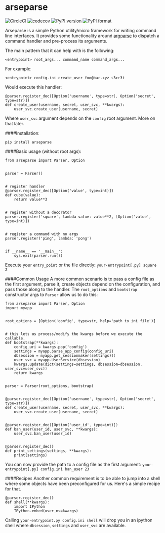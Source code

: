 # arseparse
[![CircleCI](https://img.shields.io/circleci/project/github/sgarcez/arseparse/master.svg)](https://circleci.com/gh/sgarcez/arseparse) [![codecov](https://img.shields.io/codecov/c/github/sgarcez/arseparse.svg)](https://codecov.io/gh/sgarcez/arseparse/) [![PyPI version](https://badge.fury.io/py/arseparse.svg)](https://pypi.python.org/pypi/arseparse) [![PyPI format](https://img.shields.io/pypi/format/arseparse.svg)](https://pypi.python.org/pypi/arseparse)


Arseparse is a simple Python utility/micro framework for writing command line interfaces. It provides some functionality around [argparse](https://docs.python.org/3/library/argparse.html) to dispatch a command handler and pre-process its arguments.

The main pattern that it can help with is the following: 
```
<entrypoint> root_args... command_name command_args...
```
For example:
```
<entrypoint> config.ini create_user foo@bar.xyz s3cr3t
```
Would execute this handler:
```
@parser.register_dec([Option('username', type=str), Option('secret', type=str)])
def create_user(username, secret, user_svc, **kwargs):
    user_svc.create_user(username, secret)
```
Where `user_svc` argument depends on the `config` root argument. More on that later.

####Installation:
```
pip install arseparse
```

####Basic usage (without root args):
```
from arseparse import Parser, Option


parser = Parser()


# register handler
@parser.register_dec([Option('value', type=int)])
def cube(value):
    return value**3


# register without a decorator
parser.register('square', lambda value: value**2, [Option('value', type=int)])


# register a command with no args
parser.register('ping', lambda: 'pong')


if __name__ == '__main__':
    sys.exit(parser.run())
```
Execute your `entry_point` or the file directly: `your-entrypoint[.py] square 2`

####Common Usage
A more common scenario is to pass a config file as the first argument, parse it, create objects depend on the configuration, and pass those along to the handler.
The `root_options` and `bootstrap` constructor args to `Parser` allow us to do this:
```
from arseparse import Parser, Option
import myapp


root_options = [Option('config', type=str, help='path to ini file')]


# this lets us process/modify the kwargs before we execute the callable.
def bootstrap(**kwargs):
    config_uri = kwargs.pop('config')
    settings = myapp.parse_app_config(config_uri)
    dbsession = myapp.get_sessionmaker(settings)()
    user_svc = myapp.UserService(dbsession)
    kwargs.update(dict(settings=settings, dbsession=dbsession, user_svc=user_svc))
    return kwargs


parser = Parser(root_options, bootstrap)


@parser.register_dec([Option('username', type=str), Option('secret', type=str)])
def create_user(username, secret, user_svc, **kwargs):
    user_svc.create_user(username, secret)
    
 
@parser.register_dec([Option('user_id', type=int)])
def ban_user(user_id, user_svc, **kwargs):
    user_svc.ban_user(user_id)


@parser.register_dec()
def print_settings(settings, **kwargs):
    print(settings)

```
You can now provide the path to a config file as the first argument: `your-entrypoint[.py] config.ini ban_user 23`

####Recipes
Another common requirement is to be able to jump into a shell where some objects have been preconfigured for us.
Here's a simple recipe for that.

```
@parser.register_dec()
def shell(**kwargs):
    import IPython
    IPython.embed(user_ns=kwargs)

```

Calling `your-entrypoint.py config.ini shell` will drop you in an ipython shell where `dbsession`, `settings` and `user_svc` are available.
